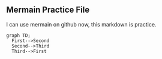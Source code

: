 ## Mermain Practice File

I can use mermain on github now, this markdown is practice.

```mermaid
graph TD;
  First-->Second
  Second-->Third
  Third-->First
```
